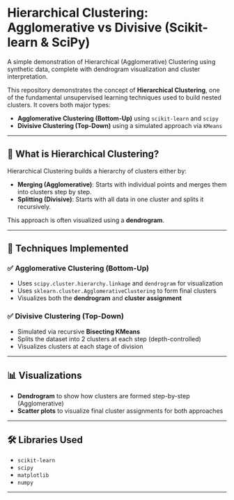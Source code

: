 # Hierarchical Clustering: Agglomerative vs Divisive (Scikit-learn & SciPy)
A simple demonstration of Hierarchical (Agglomerative) Clustering using synthetic data, complete with dendrogram visualization and cluster interpretation.

This repository demonstrates the concept of **Hierarchical Clustering**, one of the fundamental unsupervised learning techniques used to build nested clusters. It covers both major types:

- **Agglomerative Clustering (Bottom-Up)** using `scikit-learn` and `scipy`
- **Divisive Clustering (Top-Down)** using a simulated approach via `KMeans`

---

## 📌 What is Hierarchical Clustering?

Hierarchical Clustering builds a hierarchy of clusters either by:

- **Merging (Agglomerative)**: Starts with individual points and merges them into clusters step by step.
- **Splitting (Divisive)**: Starts with all data in one cluster and splits it recursively.

This approach is often visualized using a **dendrogram**.

---

## 🧠 Techniques Implemented

### ✅ Agglomerative Clustering (Bottom-Up)
- Uses `scipy.cluster.hierarchy.linkage` and `dendrogram` for visualization
- Uses `sklearn.cluster.AgglomerativeClustering` to form final clusters
- Visualizes both the **dendrogram** and **cluster assignment**

### ✅ Divisive Clustering (Top-Down)
- Simulated via recursive **Bisecting KMeans**
- Splits the dataset into 2 clusters at each step (depth-controlled)
- Visualizes clusters at each stage of division

---

## 📊 Visualizations

- **Dendrogram** to show how clusters are formed step-by-step (Agglomerative)
- **Scatter plots** to visualize final cluster assignments for both approaches

---

## 🛠️ Libraries Used

- `scikit-learn`
- `scipy`
- `matplotlib`
- `numpy`

---
